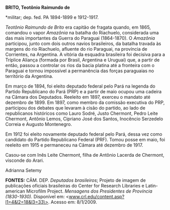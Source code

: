 **BRITO, Teotônio Raimundo de**

\*militar; dep. fed. PA 1894-1899 e 1912-1917.

*Teotônio Raimundo de Brito* era capitão de fragata quando, em 1865,
comandou o vapor *Amazônia* na batalha do Riachuelo, considerada uma das
mais importantes da Guerra do Paraguai (1864-1870). O *Amazônia*
participou, junto com dois outros navios brasileiros, da batalha travada
às margens do rio Riachuelo, afluente do rio Paraguai, na província de
Corrientes, na Argentina. A vitória da esquadra brasileira foi decisiva
para a Tríplice Aliança (formada por Brasil, Argentina e Uruguai) que, a
partir de então, passou a controlar os rios da bacia platina até a
fronteira com o Paraguai e tornou impossível a permanência das forças
paraguaias no território da Argentina.

Em março de 1894, foi eleito deputado federal pelo Pará na legenda do
Partido Republicano do Pará (PRP) e a partir de maio ocupou uma cadeira
na Câmara dos Deputados. Reeleito em 1897, exerceu o mandato até
dezembro de 1899. Em 1897, como membro da comissão executiva do PRP,
participou dos debates que levaram à cisão do partido, ao lado de
republicanos históricos como Lauro Sodré, Justo Chermont, Pedro Leite
Chermont, Antônio Lemos, Cipriano José dos Santos, Inocêncio Serzedelo
Correia e Augusto Montenegro.

Em 1912 foi eleito novamente deputado federal pelo Pará, dessa vez como
candidato do Partido Republicano Federal (PRF). Tomou posse em maio, foi
reeleito em 1915 e permaneceu na Câmara até dezembro de 1917.

Casou-se com Inês Leite Chermont, filha de Antônio Lacerda de Chermont,
visconde do Arari.

Adrianna Setemy

**FONTES:** CÂM. DEP. *Deputados brasileiros*; Projeto de imagem de
publicações oficiais brasileiras do Center for Research Libraries e
Latin-american Microfilm Project. *Mensagens dos Presidentes de
Província (1830-1930).* Disponível em:
\<www.crl.edu/content.asp?l1=4&l2=18&l3=33\>. Acesso em: 8/1/2009.
